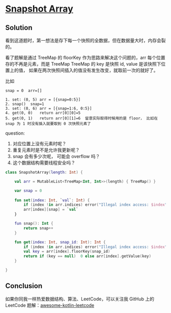 # [Snapshot Array][title]

## Solution
看到这道题时，第一想法是存下每一个快照的全数据，但在数据量大时，内存会裂的。

看了题解是通过 TreeMap 的 floorKey 作为思路来解决这个问题的，arr 每个位置存的不再是元素，而是 TreeMap
TreeMap 的 key 是快照 id, value 是该快照下位置上的值， 如果在两次快照间插入的值没有发生改变，就取前一次的就好了。

比如
```text
snap = 0  arr=[]

1. set: (0, 5) arr = [{snap=0:5}]
2. snap()  snap=1
3. set: (0, 6) arr = [{snap=1:6, 0:5}]
4. get(0, 0)   return arr[0][0]=5
5. get(0, 1)   return arr[0][1]=6  留意实际取得时候用的是 floor， 比如在 snap 为 1 时没有插入就要取到 0 次快照元素了
```
question:
1. 对应位置上没有元素时呢？
2. 重复元素时是不是允许我更新呢？
3. snap 会有多少次呢， 可能会 overflow 吗？
4. 这个数据结构需要线程安全吗？

```kotlin
class SnapshotArray(length: Int) {

    val arr = MutableList<TreeMap<Int, Int>>(length) { TreeMap() }

    var snap = 0
    
    fun set(index: Int, `val`: Int) {
        if (index !in arr.indices) error("Illegal index access: $index")
        arr[index][snap] = `val`
    }

    fun snap(): Int {
        return snap++
    }

    fun get(index: Int, snap_id: Int): Int {
        if (index !in arr.indices) error("Illegal index access: $index")
        val key = arr[index].floorKey(snap_id)
        return if (key == null)  0 else arr[index].getValue(key)
    }

}
```
## Conclusion

如果你同我一样热爱数据结构、算法、LeetCode，可以关注我 GitHub 上的 LeetCode 题解：[awesome-kotlin-leetcode][akl]



[title]: https://leetcode.cn/problems/snapshot-array/description/?company_slug=google
[akl]: https://github.com/NightXlt/awesome-kotlin-leetcode
